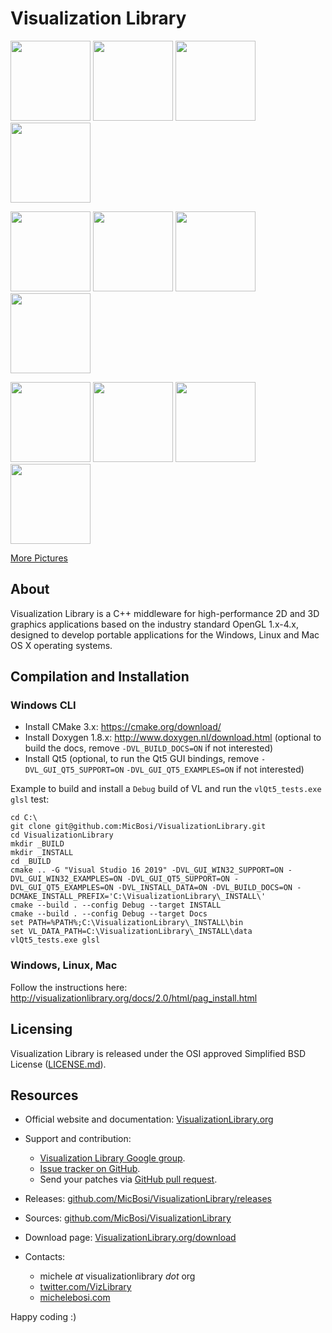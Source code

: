 # Visualization Library

<img src="http://visualizationlibrary.org/docs/2.0/gallery/tess04.jpg" width=128> <img src="http://visualizationlibrary.org/docs/2.0/pics/pagGuideStereo_1.jpg" width=128> <img src="http://visualizationlibrary.org/docs/2.0/gallery/raycast01.jpg" width=128> <img src="http://visualizationlibrary.org/docs/2.0/gallery/mandel04.jpg" width=128 height=128>

<img src="http://visualizationlibrary.org/docs/2.0/gallery/mol02.jpg" width=128> <img src="http://visualizationlibrary.org/docs/2.0/gallery/bezier01.jpg" width=128> <img src="http://visualizationlibrary.org/docs/2.0/gallery/edge04.jpg" width=128> <img src="http://visualizationlibrary.org/docs/2.0/gallery/extrude02.jpg" width=128>

<img src="http://visualizationlibrary.org/docs/2.0/gallery/glsl16.jpg" width=128> <img src="http://visualizationlibrary.org/docs/2.0/gallery/glsl07.jpg" width=128> <img src="http://visualizationlibrary.org/docs/2.0/gallery/raycast04.jpg" width=128> <img src="http://visualizationlibrary.org/docs/2.0/gallery/marching-plot.jpg" width=128>

[More Pictures](http://VisualizationLibrary.org/gallery)

## About

Visualization Library is a C++ middleware for high-performance 2D and 3D graphics applications based on the industry standard OpenGL 1.x-4.x, designed to develop portable applications for the Windows, Linux and Mac OS X operating systems.

## Compilation and Installation

### Windows CLI

- Install CMake 3.x: https://cmake.org/download/
- Install Doxygen 1.8.x: http://www.doxygen.nl/download.html (optional to build the docs, remove `-DVL_BUILD_DOCS=ON` if not interested)
- Install Qt5 (optional, to run the Qt5 GUI bindings, remove `-DVL_GUI_QT5_SUPPORT=ON` `-DVL_GUI_QT5_EXAMPLES=ON` if not interested)

Example to build and install a `Debug` build of VL and run the `vlQt5_tests.exe glsl` test:

```
cd C:\
git clone git@github.com:MicBosi/VisualizationLibrary.git
cd VisualizationLibrary
mkdir _BUILD
mkdir _INSTALL
cd _BUILD
cmake .. -G "Visual Studio 16 2019" -DVL_GUI_WIN32_SUPPORT=ON -DVL_GUI_WIN32_EXAMPLES=ON -DVL_GUI_QT5_SUPPORT=ON -DVL_GUI_QT5_EXAMPLES=ON -DVL_INSTALL_DATA=ON -DVL_BUILD_DOCS=ON -DCMAKE_INSTALL_PREFIX='C:\VisualizationLibrary\_INSTALL\'
cmake --build . --config Debug --target INSTALL
cmake --build . --config Debug --target Docs
set PATH=%PATH%;C:\VisualizationLibrary\_INSTALL\bin
set VL_DATA_PATH=C:\VisualizationLibrary\_INSTALL\data
vlQt5_tests.exe glsl
```

### Windows, Linux, Mac

Follow the instructions here: http://visualizationlibrary.org/docs/2.0/html/pag_install.html

## Licensing

Visualization Library is released under the OSI approved Simplified BSD License ([LICENSE.md](LICENSE.md)).

## Resources

* Official website and documentation: [VisualizationLibrary.org](http://VisualizationLibrary.org)
  
* Support and contribution:
    * [Visualization Library Google group](https://groups.google.com/forum/#!forum/visualization-library).
    * [Issue tracker on GitHub](https://github.com/MicBosi/VisualizationLibrary/issues).
    * Send your patches via [GitHub pull request](https://help.github.com/articles/using-pull-requests/).

* Releases: [github.com/MicBosi/VisualizationLibrary/releases](https://github.com/MicBosi/VisualizationLibrary/releases)

* Sources: [github.com/MicBosi/VisualizationLibrary](https://github.com/MicBosi/VisualizationLibrary)

* Download page: [VisualizationLibrary.org/download](http://VisualizationLibrary.org/download)

* Contacts: 
    * michele *at* visualizationlibrary *dot* org
    * [twitter.com/VizLibrary](https://twitter.com/VizLibrary)
    * [michelebosi.com](https://michelebosi.com)

Happy coding :)
